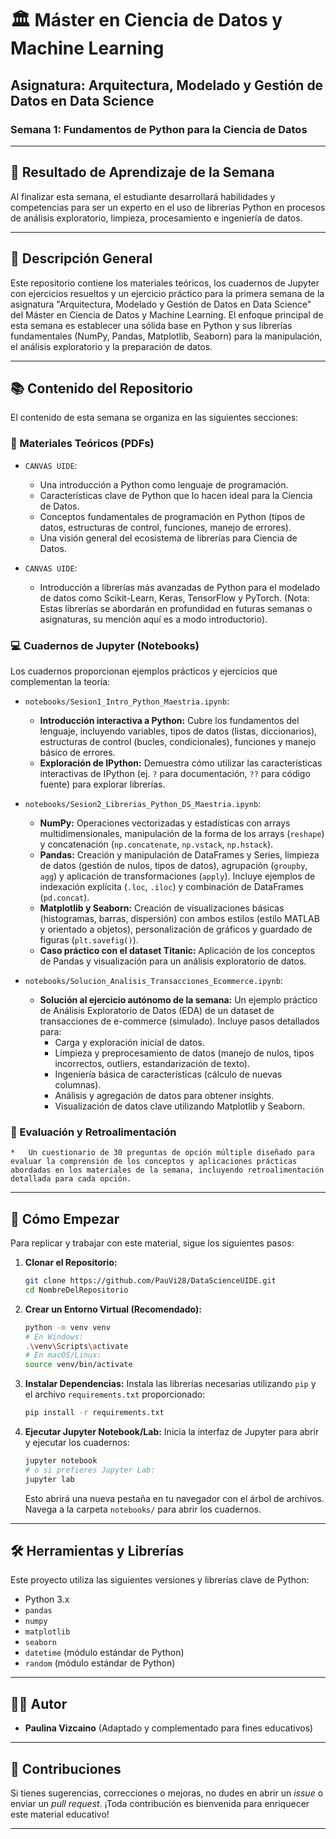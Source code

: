 # 🏛️ Máster en Ciencia de Datos y Machine Learning
## Asignatura: Arquitectura, Modelado y Gestión de Datos en Data Science

### Semana 1: Fundamentos de Python para la Ciencia de Datos

---

## 🎯 Resultado de Aprendizaje de la Semana

Al finalizar esta semana, el estudiante desarrollará habilidades y competencias para ser un experto en el uso de librerías Python en procesos de análisis exploratorio, limpieza, procesamiento e ingeniería de datos.

---

## 📖 Descripción General

Este repositorio contiene los materiales teóricos, los cuadernos de Jupyter con ejercicios resueltos y un ejercicio práctico para la primera semana de la asignatura "Arquitectura, Modelado y Gestión de Datos en Data Science" del Máster en Ciencia de Datos y Machine Learning. El enfoque principal de esta semana es establecer una sólida base en Python y sus librerías fundamentales (NumPy, Pandas, Matplotlib, Seaborn) para la manipulación, el análisis exploratorio y la preparación de datos.

---

## 📚 Contenido del Repositorio

El contenido de esta semana se organiza en las siguientes secciones:

### 📄 Materiales Teóricos (PDFs)

*   `CANVAS UIDE`:
    *   Una introducción a Python como lenguaje de programación.
    *   Características clave de Python que lo hacen ideal para la Ciencia de Datos.
    *   Conceptos fundamentales de programación en Python (tipos de datos, estructuras de control, funciones, manejo de errores).
    *   Una visión general del ecosistema de librerías para Ciencia de Datos.

*   `CANVAS UIDE`:
    *   Introducción a librerías más avanzadas de Python para el modelado de datos como Scikit-Learn, Keras, TensorFlow y PyTorch. (Nota: Estas librerías se abordarán en profundidad en futuras semanas o asignaturas, su mención aquí es a modo introductorio).

### 💻 Cuadernos de Jupyter (Notebooks)

Los cuadernos proporcionan ejemplos prácticos y ejercicios que complementan la teoría:

*   `notebooks/Sesion1_Intro_Python_Maestria.ipynb`:
    *   **Introducción interactiva a Python:** Cubre los fundamentos del lenguaje, incluyendo variables, tipos de datos (listas, diccionarios), estructuras de control (bucles, condicionales), funciones y manejo básico de errores.
    *   **Exploración de IPython:** Demuestra cómo utilizar las características interactivas de IPython (ej. `?` para documentación, `??` para código fuente) para explorar librerías.

*   `notebooks/Sesion2_Librerias_Python_DS_Maestria.ipynb`:
    *   **NumPy:** Operaciones vectorizadas y estadísticas con arrays multidimensionales, manipulación de la forma de los arrays (`reshape`) y concatenación (`np.concatenate`, `np.vstack`, `np.hstack`).
    *   **Pandas:** Creación y manipulación de DataFrames y Series, limpieza de datos (gestión de nulos, tipos de datos), agrupación (`groupby`, `agg`) y aplicación de transformaciones (`apply`). Incluye ejemplos de indexación explícita (`.loc`, `.iloc`) y combinación de DataFrames (`pd.concat`).
    *   **Matplotlib y Seaborn:** Creación de visualizaciones básicas (histogramas, barras, dispersión) con ambos estilos (estilo MATLAB y orientado a objetos), personalización de gráficos y guardado de figuras (`plt.savefig()`).
    *   **Caso práctico con el dataset Titanic:** Aplicación de los conceptos de Pandas y visualización para un análisis exploratorio de datos.

*   `notebooks/Solucion_Analisis_Transacciones_Ecommerce.ipynb`:
    *   **Solución al ejercicio autónomo de la semana:** Un ejemplo práctico de Análisis Exploratorio de Datos (EDA) de un dataset de transacciones de e-commerce (simulado). Incluye pasos detallados para:
        *   Carga y exploración inicial de datos.
        *   Limpieza y preprocesamiento de datos (manejo de nulos, tipos incorrectos, outliers, estandarización de texto).
        *   Ingeniería básica de características (cálculo de nuevas columnas).
        *   Análisis y agregación de datos para obtener insights.
        *   Visualización de datos clave utilizando Matplotlib y Seaborn.

### 📝 Evaluación y Retroalimentación

    *   Un cuestionario de 30 preguntas de opción múltiple diseñado para evaluar la comprensión de los conceptos y aplicaciones prácticas abordadas en los materiales de la semana, incluyendo retroalimentación detallada para cada opción.

---

## 🚀 Cómo Empezar

Para replicar y trabajar con este material, sigue los siguientes pasos:

1.  **Clonar el Repositorio:**
    ```bash
    git clone https://github.com/PauVi28/DataScienceUIDE.git
    cd NombreDelRepositorio
    ```

2.  **Crear un Entorno Virtual (Recomendado):**
    ```bash
    python -m venv venv
    # En Windows:
    .\venv\Scripts\activate
    # En macOS/Linux:
    source venv/bin/activate
    ```

3.  **Instalar Dependencias:**
    Instala las librerías necesarias utilizando `pip` y el archivo `requirements.txt` proporcionado:
    ```bash
    pip install -r requirements.txt
    ```

4.  **Ejecutar Jupyter Notebook/Lab:**
    Inicia la interfaz de Jupyter para abrir y ejecutar los cuadernos:
    ```bash
    jupyter notebook
    # o si prefieres Jupyter Lab:
    jupyter lab
    ```
    Esto abrirá una nueva pestaña en tu navegador con el árbol de archivos. Navega a la carpeta `notebooks/` para abrir los cuadernos.

---

## 🛠️ Herramientas y Librerías

Este proyecto utiliza las siguientes versiones y librerías clave de Python:

*   Python 3.x
*   `pandas`
*   `numpy`
*   `matplotlib`
*   `seaborn`
*   `datetime` (módulo estándar de Python)
*   `random` (módulo estándar de Python)

---

## 👨‍🏫 Autor

*   **Paulina Vizcaino** (Adaptado y complementado para fines educativos)

---

## 🤝 Contribuciones

Si tienes sugerencias, correcciones o mejoras, no dudes en abrir un *issue* o enviar un *pull request*. ¡Toda contribución es bienvenida para enriquecer este material educativo!

---

